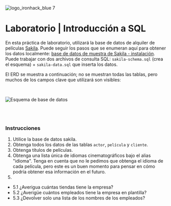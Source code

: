 ![logo_ironhack_blue 7](https://user-images.githubusercontent.com/23629340/40541063-a07a0a8a-601a-11e8-91b5-2f13e4e6b441.png)

# Laboratorio | Introducción a SQL

En esta práctica de laboratorio, utilizará la base de datos de alquiler de películas [Sakila](https://dev.mysql.com/doc/sakila/en/). Puede seguir los pasos que se enumeran aquí para obtener los datos localmente: [base de datos de muestra de Sakila - instalación](https://dev.mysql.com/doc/sakila/en/sakila-installation.html). Puede trabajar con dos archivos de consulta SQL: `sakila-schema.sql` (crea el esquema) + `sakila-data.sql` que inserta los datos.

El ERD se muestra a continuación; no se muestran todas las tablas, pero muchos de los campos clave que utilizará son visibles:

<br>

![Esquema de base de datos](https://education-team-2020.s3-eu-west-1.amazonaws.com/data-analytics/database-sakila-schema.png)

<br><br>

### Instrucciones

1. Utilice la base de datos sakila.
2. Obtenga todos los datos de las tablas `actor`, `película` y `cliente`.
3. Obtenga títulos de películas.
4. Obtenga una lista única de idiomas cinematográficos bajo el alias "idioma". Tenga en cuenta que no le pedimos que obtenga el idioma de cada película, pero este es un buen momento para pensar en cómo podría obtener esa información en el futuro.
5.
  - 5.1 ¿Averigua cuántas tiendas tiene la empresa?
  - 5.2 ¿Averigüe cuántos empleados tiene la empresa en plantilla?
  - 5.3 ¿Devolver solo una lista de los nombres de los empleados?